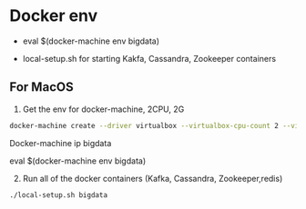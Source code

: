 # Docker env
- eval $(docker-machine env bigdata)

- local-setup.sh for starting Kakfa, Cassandra, Zookeeper containers

## For MacOS

1. Get the env for docker-machine, 2CPU, 2G
```sh
docker-machine create --driver virtualbox --virtualbox-cpu-count 2 --virtualbox-memory 2048 bigdata
```

Docker-machine ip bigdata

eval $(docker-machine env bigdata)


2. Run all of the docker containers (Kafka, Cassandra, Zookeeper,redis)

```sh
./local-setup.sh bigdata
```

